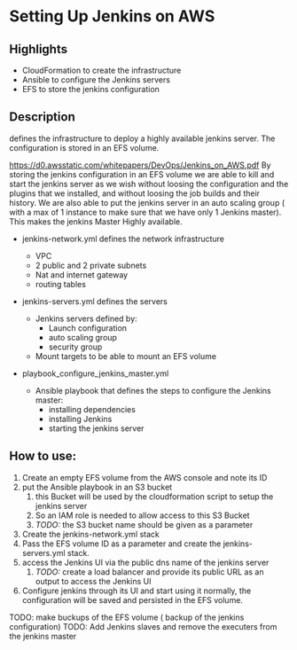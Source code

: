 # Setting Up Jenkins on AWS

## Highlights

* CloudFormation to create the infrastructure
* Ansible to configure the Jenkins servers
* EFS to store the jenkins configuration

## Description

defines the infrastructure to deploy a highly available jenkins server.
The configuration is stored in an EFS volume.

https://d0.awsstatic.com/whitepapers/DevOps/Jenkins_on_AWS.pdf
By storing the jenkins configuration in an EFS volume we are able to kill and start the jenkins server as we wish without loosing the configuration and the plugins that we installed, and without loosing the job builds and their history. We are also able to put the jenkins server in an auto scaling group ( with a max of 1 instance to make sure that we have only 1 Jenkins master). This makes the jenkins Master Highly available.

* jenkins-network.yml  defines the network infrastructure
  * VPC
  * 2 public and 2 private subnets
  * Nat and internet gateway
  * routing tables

* jenkins-servers.yml defines the servers
  * Jenkins servers defined by:
    * Launch configuration
    * auto scaling group
    * security group
  * Mount targets to be able to mount an EFS volume

* playbook_configure_jenkins_master.yml
  * Ansible playbook that defines the steps to configure the Jenkins master:
    * installing dependencies
    * installing Jenkins
    * starting the jenkins server


## How to use:

1. Create an empty EFS volume from the AWS console and note its ID
2. put the Ansible playbook in an S3 bucket
   1. this Bucket will be used by the cloudformation script to setup the jenkins server
   2. So an IAM role is needed to allow access to this S3 Bucket
   3. *TODO:* the S3 bucket name should be given as a parameter
3. Create the jenkins-network.yml stack
4. Pass the EFS volume ID as a parameter and create the jenkins-servers.yml stack.
5. access the Jenkins UI via the public dns name of the jenkins server
   1. *TODO:* create a load balancer and provide its public URL as an output to access the Jenkins UI
6. Configure jenkins through its UI and start using it normally, the configuration will be saved and persisted in the EFS volume.



TODO: make buckups of the EFS volume ( backup of the jenkins configuration)
TODO: Add Jenkins slaves and remove the executers from the jenkins master